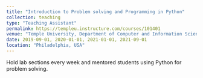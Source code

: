 ```yaml
---
title: "Introduction to Problem solving and Programming in Python"
collection: teaching
type: "Teaching Assistant"
permalink: https://templeu.instructure.com/courses/101401
venue: "Temple University, Department of Computer and Information Science"
date: 2019-09-01, 2020-01-01, 2021-01-01, 2021-09-01
location: "Philadelphia, USA"
---
```


Hold lab sections every week and mentored students using Python for problem solving.
